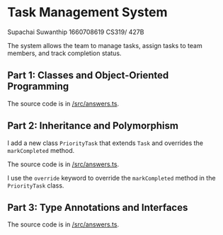 # Task Management System

Supachai Suwanthip 1660708619 CS319/ 427B

The system allows the team to manage tasks, assign tasks to team members, and track completion status.

## Part 1: Classes and Object-Oriented Programming

The source code is in [/src/answers.ts](src/answers.ts).

## Part 2: Inheritance and Polymorphism

I add a new class `PriorityTask` that extends `Task` and overrides the `markCompleted` method.

The source code is in [/src/answers.ts](src/answers.ts).

I use the `override` keyword to override the `markCompleted` method in the `PriorityTask` class.

## Part 3: Type Annotations and Interfaces

The source code is in [/src/answers.ts](src/answers.ts).
